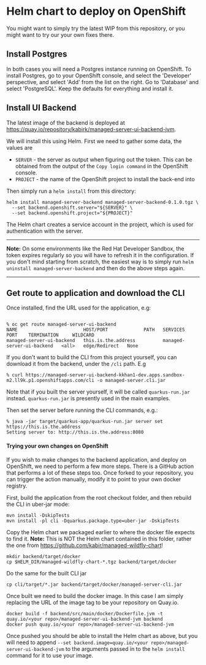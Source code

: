 # Helm chart to deploy on OpenShift

You might want to simply try the latest WIP from this repository, or you might want to try our your own fixes there.

## Install Postgres
In both cases you will need a Postgres instance running on OpenShift. To install Postgres, go to your OpenShift console, and select the 'Developer' perspective, and select 'Add' from the
list on the right. Go to 'Database' and select 'PostgreSQL'. Keep the defaults for everything and install it.

## Install UI Backend
The latest image of the backend is deployed at https://quay.io/repository/kabirk/managed-server-ui-backend-jvm.

We will install this using Helm. First we need to gather some data, the values are

* `SERVER` - the server as output when figuring out the token. This can be obtained from the output of the `Copy login command` in the OpenShift console.
* `PROJECT` - the name of the OpenShift project to install the back-end into

Then simply run a `helm install` from this directory:
```shell
helm install managed-server-backend managed-server-backend-0.1.0.tgz \
  --set backend.openshift.server="${SERVER}" \
  --set backend.openshift.project="${PROJECT}"
```

The Helm chart creates a service account in the project, which is used for authentication with the server. 

-----
**Note:** On some environments like the Red Hat Developer Sandbox, the token expires regularly so you will have to refresh it in the configuration. If you don't mind starting from scratch, the easiest way is to simply run `helm uninstall managed-server-backend` and then do the above steps again.

-------

## Get route to application and download the CLI
Once installed, find the URL used for the application, e.g:

```shell

% oc get route managed-server-ui-backend                          
NAME                        HOST/PORT             PATH   SERVICES                    PORT    TERMINATION     WILDCARD
managed-server-ui-backend   this.is.the.address          managed-server-ui-backend   <all>   edge/Redirect   None
```

If you don't want to build the CLI from this project yourself, you can download it from the backend, under the `/cli` path. E.g

```shell
% curl https://managed-server-ui-backend-kkhan1-dev.apps.sandbox-m2.ll9k.p1.openshiftapps.com/cli -o managed-server.cli.jar 
```
Note that if you built the server yourself, it will be called `quarkus-run.jar` instead. `quarkus-run.jar` is presently used in the main examples.


Then set the server before running the CLI commands, e.g.:

```shell
% java -jar target/quarkus-app/quarkus-run.jar server set https://this.is.the.address
Setting server to: http://this.is.the.address:8080
```

#### Trying your own changes on OpenShift

If you wish to make changes to the backend application, and deploy on OpenShift, we need to perform a few more steps. There is a GitHub action that performs a lot of these steps too. Once forked to your repository, you can trigger the action manually, modify it to point to your own docker registry.


First, build the application from the root checkout folder, and then rebuild the CLI in uber-jar mode:
```shell
mvn install -DskipTests
mvn install -pl cli -Dquarkus.package.type=uber-jar -DskipTests
```

Copy the Helm chart we packaged earlier to where the docker file expects to find it. **Note:** This is NOT the Helm chart contained in this folder, rather the one from https://github.com/kabir/managed-wildfly-chart!
```shell
mkdir backend/target/docker
cp $HELM_DIR/managed-wildfly-chart-*.tgz backend/target/docker
```
Do the same for the built CLI jar
```shell
cp cli/target/*.jar backend/target/docker/managed-server-cli.jar
```

Once built we need to build the docker image. In this case I am simply replacing the URL of the image tag to
be your repository on Quay.io.
```shell
docker build -f backend/src/main/docker/Dockerfile.jvm -t quay.io/<your repo>/managed-server-ui-backend-jvm backend
docker push quay.io/<your repo>/managed-server-ui-backend-jvm
```
Once pushed you should be able to install the Helm chart as above, but you will need to 
append `--set backend.image=quay.io/<your repo>/managed-server-ui-backend-jvm` to the
arguments passed in to the `helm install` command for it to use your image.
